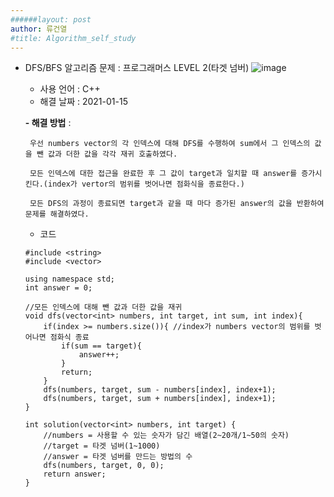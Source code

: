 ```yaml
---
######layout: post
author: 류건열
#title: Algorithm_self_study
---
```



-  DFS/BFS 알고리즘 문제 : 프로그래머스 LEVEL 2(타겟 넘버)
![image](https://user-images.githubusercontent.com/34560965/104675539-0f7c1d80-5729-11eb-8007-efa227422ce4.png)
    - 사용 언어 : C++
    - 해결 날짜 : 2021-01-15

    **- 해결 방법** : 
        
        우선 numbers vector의 각 인덱스에 대해 DFS를 수행하여 sum에서 그 인덱스의 값을 뺀 값과 더한 값을 각각 재귀 호출하였다. 
        
        모든 인덱스에 대한 접근을 완료한 후 그 값이 target과 일치할 때 answer를 증가시킨다.(index가 vertor의 범위를 벗어나면 점화식을 종료한다.)

        모든 DFS의 과정이 종료되면 target과 같을 때 마다 증가된 answer의 값을 반환하여 문제를 해결하였다.

	- 코드	

    ```
    #include <string>
    #include <vector>

    using namespace std;
    int answer = 0;

    //모든 인덱스에 대해 뺀 값과 더한 값을 재귀
    void dfs(vector<int> numbers, int target, int sum, int index){
        if(index >= numbers.size()){ //index가 numbers vector의 범위를 벗어나면 점화식 종료
            if(sum == target){
                answer++;
            }
            return;
        }    
        dfs(numbers, target, sum - numbers[index], index+1);
        dfs(numbers, target, sum + numbers[index], index+1);
    }

    int solution(vector<int> numbers, int target) {
        //numbers = 사용할 수 있는 숫자가 담긴 배열(2~20개/1~50의 숫자)
        //target = 타겟 넘버(1~1000)
        //answer = 타겟 넘버를 만드는 방법의 수
        dfs(numbers, target, 0, 0);
        return answer;
    }
    ```
